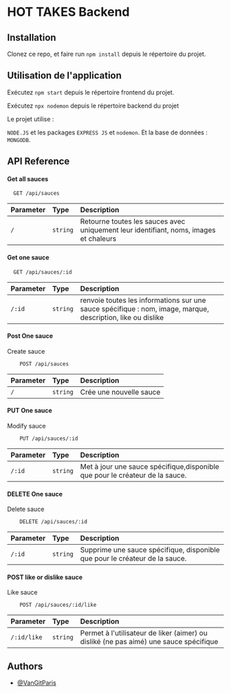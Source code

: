
# HOT TAKES Backend #
## Installation ##
Clonez ce repo, et faire run `npm install` depuis le répertoire du projet.

## Utilisation de l'application ##
Exécutez `npm start` depuis le répertoire frontend du projet.

Exécutez `npx nodemon` depuis le répertoire backend du projet

Le projet utilise :

`NODE.JS` et les packages `EXPRESS JS` et `nodemon`.
Et la base de données : `MONGODB`.



## API Reference

#### Get all sauces

```http
  GET /api/sauces
```

| Parameter | Type     | Description                |
| :-------- | :------- | :------------------------- |
| `/` | `string` | Retourne toutes les sauces avec uniquement leur identifiant, noms, images et chaleurs|

#### Get one sauce

```http
  GET /api/sauces/:id
```

| Parameter | Type     | Description                       |
| :-------- | :------- | :-------------------------------- |
| `/:id`      | `string` | renvoie toutes les informations sur une sauce spécifique :  nom, image, marque, description, like ou dislike |

#### Post One sauce

Create sauce 
```http
    POST /api/sauces

```
| Parameter | Type     | Description                       |
| :-------- | :------- | :-------------------------------- |
| `/` | `string` |  Crée une nouvelle sauce                |

#### PUT One sauce
Modify sauce 
```http
    PUT /api/sauces/:id

```
| Parameter | Type     | Description                       |
| :-------- | :------- | :-------------------------------- |
| `/:id`  | `string` | Met à jour une sauce spécifique,disponible que pour le créateur de la sauce.                    |

#### DELETE One sauce
Delete sauce 
```http
    DELETE /api/sauces/:id

```
| Parameter | Type     | Description                       |
| :-------- | :------- | :-------------------------------- |
| `/:id` | `string` | Supprime une sauce spécifique, disponible que pour le créateur de la sauce.                    |

#### POST like or dislike sauce
Like sauce 
```http
    POST /api/sauces/:id/like

```
| Parameter | Type     | Description                       |
| :-------- | :------- | :-------------------------------- |
| `/:id/like` | `string` | Permet à l'utilisateur de liker (aimer) ou disliké (ne pas aimé) une sauce spécifique                     |


## Authors

- [@VanGitParis](https://www.github.com/VanGitParis)

